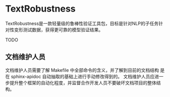 # TextRobustness


TextRobustness是一款轻量级的鲁棒性验证工具包，目标是针对NLP的子任务针对性变形测试数据，获得更可靠的模型验证结果。


TODO

## 文档维护人员

文档维护人员需要了解 Makefile 中全部命令的含义，并了解到目前的文档结构
是在 sphinx-apidoc 自动抽取的基础上进行手动修改得到的。
文档维护人员应进一步提升整个框架的自动化程度，并监督合作开发人员不要破坏文档项目的整体结构。